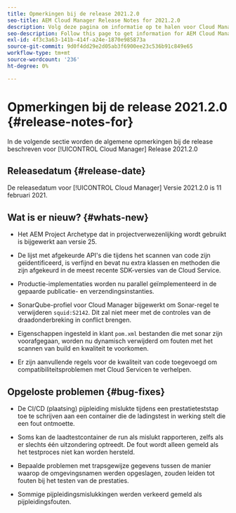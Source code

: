 ```yaml
---
title: Opmerkingen bij de release 2021.2.0
seo-title: AEM Cloud Manager Release Notes for 2021.2.0
description: Volg deze pagina om informatie op te halen voor Cloud Manager Release 2021.2.0
seo-description: Follow this page to get information for AEM Cloud Manager Release 2021.2.0
exl-id: 4f3c3a63-141b-414f-a24e-1870e985873a
source-git-commit: 9d0f4dd29e2d05ab3f6900ee23c536b91c849e65
workflow-type: tm+mt
source-wordcount: '236'
ht-degree: 0%

---
```


# Opmerkingen bij de release 2021.2.0 {#release-notes-for}

In de volgende sectie worden de algemene opmerkingen bij de release beschreven voor [!UICONTROL Cloud Manager] Release 2021.2.0

## Releasedatum {#release-date}

De releasedatum voor [!UICONTROL Cloud Manager] Versie 2021.2.0 is 11 februari 2021.

## Wat is er nieuw? {#whats-new}

* Het AEM Project Archetype dat in projectverwezenlijking wordt gebruikt is bijgewerkt aan versie 25.

* De lijst met afgekeurde API&#39;s die tijdens het scannen van code zijn geïdentificeerd, is verfijnd en bevat nu extra klassen en methoden die zijn afgekeurd in de meest recente SDK-versies van de Cloud Service.

* Productie-implementaties worden nu parallel geïmplementeerd in de gepaarde publicatie- en verzendingsinstanties.

* SonarQube-profiel voor Cloud Manager bijgewerkt om Sonar-regel te verwijderen `squid:S2142`. Dit zal niet meer met de controles van de draadonderbreking in conflict brengen.

* Eigenschappen ingesteld in klant `pom.xml` bestanden die met sonar zijn voorafgegaan, worden nu dynamisch verwijderd om fouten met het scannen van build en kwaliteit te voorkomen.

* Er zijn aanvullende regels voor de kwaliteit van code toegevoegd om compatibiliteitsproblemen met Cloud Servicen te verhelpen.

## Opgeloste problemen {#bug-fixes}

* De CI/CD (plaatsing) pijpleiding mislukte tijdens een prestatieteststap toe te schrijven aan een container die de ladingstest in werking stelt die een fout ontmoette.

* Soms kan de laadtestcontainer de run als mislukt rapporteren, zelfs als er slechts één uitzondering optreedt. De fout wordt alleen gemeld als het testproces niet kan worden hersteld.

* Bepaalde problemen met trapsgewijze gegevens tussen de manier waarop de omgevingsnamen werden opgeslagen, zouden leiden tot fouten bij het testen van de prestaties.

* Sommige pijpleidingsmislukkingen werden verkeerd gemeld als pijpleidingsfouten.
